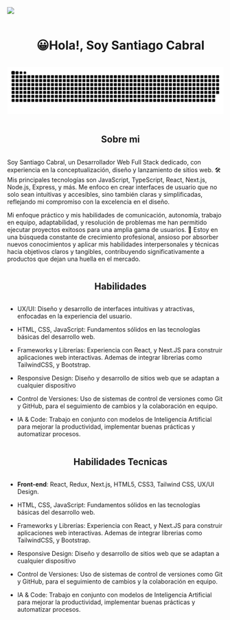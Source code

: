 
<!--horizontal divider(gradiant)-->
<img src="https://user-images.githubusercontent.com/73097560/115834477-dbab4500-a447-11eb-908a-139a6edaec5c.gif">

<!--h1 without bottom border-->
<div id="user-content-toc">
  <ul align="center">
    <summary><h1 style="display: inline-block">😀Hola!, Soy Santiago Cabral</h1></summary>
  </ul>
</div>


<!--- snake -->
<div align="center">
  <img  src="https://github.com/1999AZZAR/1999AZZAR/blob/readme/resources/img/grid-snake.svg"
       alt="snake" /></a>
</div>




<div id="user-content-toc">
  <ul align="center">
    <summary><h2 style="display: inline-block">Sobre mi</h2></summary>
  </ul>
</div>

Soy Santiago Cabral, un Desarrollador Web Full Stack dedicado, con experiencia en la conceptualización, diseño y lanzamiento de sitios web. 🛠️ Mis principales tecnologías son JavaScript, TypeScript, React, Next.js, Node.js, Express, y más. Me enfoco en crear interfaces de usuario que no solo sean intuitivas y accesibles, sino también claras y simplificadas, reflejando mi compromiso con la excelencia en el diseño.

Mi enfoque práctico y mis habilidades de comunicación, autonomía, trabajo en equipo, adaptabilidad, y resolución de problemas me han permitido ejecutar proyectos exitosos para una amplia gama de usuarios. 🚀 Estoy en una búsqueda constante de crecimiento profesional, ansioso por absorber nuevos conocimientos y aplicar mis habilidades interpersonales y técnicas hacia objetivos claros y tangibles, contribuyendo significativamente a productos que dejan una huella en el mercado.





<!--h2 without bottom border-->
<div id="user-content-toc">
  <ul align="center">
    <summary><h2 style="display: inline-block">Habilidades</h2></summary>
  </ul>
</div>

- UX/UI:
Diseño y desarrollo de interfaces intuitivas y atractivas, enfocadas en la experiencia del usuario.

- HTML, CSS, JavaScript:
Fundamentos sólidos en las tecnologías básicas del desarrollo web.

- Frameworks y Librerías:
Experiencia con React, y Next.JS para construir aplicaciones web interactivas. Ademas de integrar librerias como TailwindCSS, y Bootstrap.

- Responsive Design:
Diseño y desarrollo de sitios web que se adaptan a cualquier dispositivo

- Control de Versiones:
Uso de sistemas de control de versiones como Git y GitHub, para el seguimiento de cambios y la colaboración en equipo.

- IA & Code:
Trabajo en conjunto con modelos de Inteligencia Artificial para mejorar la productividad, implementar buenas prácticas y automatizar procesos.




<!--h2 without bottom border-->
<div id="user-content-toc">
  <ul align="center">
    <summary><h2 style="display: inline-block">Habilidades Tecnicas</h2></summary>
  </ul>
</div>

- <b>Front-end</b>: React, Redux, Next.js, HTML5, CSS3, Tailwind CSS, UX/UI Design.

- HTML, CSS, JavaScript:
Fundamentos sólidos en las tecnologías básicas del desarrollo web.

- Frameworks y Librerías:
Experiencia con React, y Next.JS para construir aplicaciones web interactivas. Ademas de integrar librerias como TailwindCSS, y Bootstrap.

- Responsive Design:
Diseño y desarrollo de sitios web que se adaptan a cualquier dispositivo

- Control de Versiones:
Uso de sistemas de control de versiones como Git y GitHub, para el seguimiento de cambios y la colaboración en equipo.

- IA & Code:
Trabajo en conjunto con modelos de Inteligencia Artificial para mejorar la productividad, implementar buenas prácticas y automatizar procesos.


